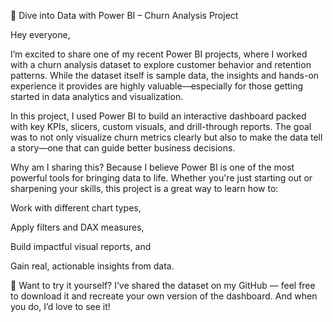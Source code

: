 🚀 Dive into Data with Power BI – Churn Analysis Project

Hey everyone,

I’m excited to share one of my recent Power BI projects, where I worked with a churn analysis dataset to explore customer behavior and retention patterns. While the dataset itself is sample data, the insights and hands-on experience it provides are highly valuable—especially for those getting started in data analytics and visualization.

In this project, I used Power BI to build an interactive dashboard packed with key KPIs, slicers, custom visuals, and drill-through reports. The goal was to not only visualize churn metrics clearly but also to make the data tell a story—one that can guide better business decisions.

Why am I sharing this? Because I believe Power BI is one of the most powerful tools for bringing data to life. Whether you're just starting out or sharpening your skills, this project is a great way to learn how to:

Work with different chart types,

Apply filters and DAX measures,

Build impactful visual reports, and

Gain real, actionable insights from data.

🎯 Want to try it yourself?
I’ve shared the dataset on my GitHub — feel free to download it and recreate your own version of the dashboard. And when you do, I’d love to see it!
